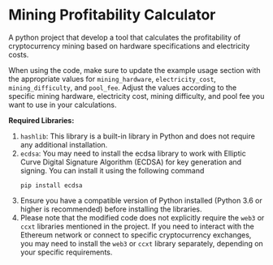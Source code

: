 # Mining Profitability Calculator
A python project that develop a tool that calculates the profitability of cryptocurrency mining based on hardware specifications and electricity costs.


When using the code, make sure to update the example usage section with the appropriate values for ```mining_hardware```, ```electricity_cost```, ```mining_difficulty```, and ```pool_fee```. Adjust the values according to the specific mining hardware, electricity cost, mining difficulty, and pool fee you want to use in your calculations.


__Required Libraries:__

1. ```hashlib```: This library is a built-in library in Python and does not require any additional installation.
2. ```ecdsa```: You may need to install the ecdsa library to work with Elliptic Curve Digital Signature Algorithm (ECDSA) for key generation and signing. You can install it using the following command
   ```
   pip install ecdsa
   ```
3. Ensure you have a compatible version of Python installed (Python 3.6 or higher is recommended) before installing the libraries.
4. Please note that the modified code does not explicitly require the ```web3``` or ```ccxt``` libraries mentioned in the project. If you need to interact with the Ethereum network or connect to specific cryptocurrency exchanges, you may need to install the ```web3``` or ```ccxt``` library separately, depending on your specific requirements.
